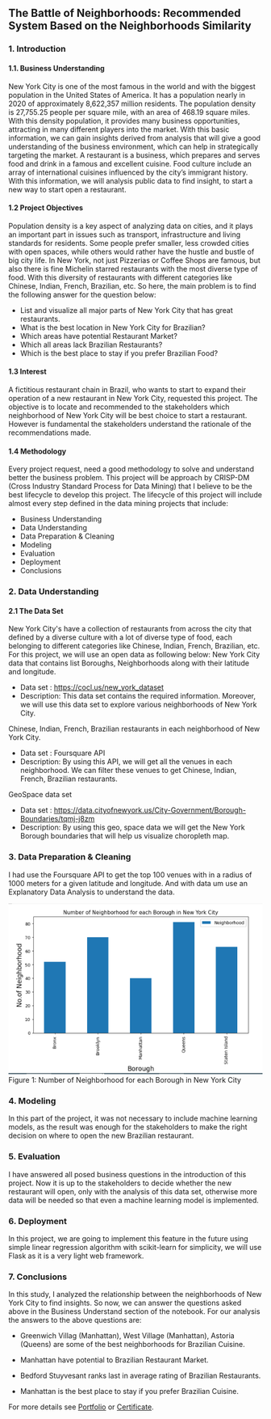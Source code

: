 ## The Battle of Neighborhoods: Recommended System Based on the Neighborhoods Similarity

### 1.	Introduction

#### 1.1. Business Understanding

New York City is one of the most famous in the world and with the biggest population in the United States of America. It has a population nearly in 2020 of approximately 8,622,357 million residents. The population density is 27,755.25 people per square mile, with an area of 468.19 square miles. With this density population, it provides many business opportunities, attracting in many different players into the market.
With this basic information, we can gain insights derived from analysis that will give a good understanding of the business environment, which can help in strategically targeting the market.
	A restaurant is a business, which prepares and serves food and drink in a famous and excellent cuisine. Food culture include an array of international cuisines influenced by the city’s immigrant history. With this information, we will analysis public data to find insight, to start a new way to start open a restaurant.  


#### 1.2 Project Objectives 

Population density is a key aspect of analyzing data on cities, and it plays an important part in issues such as transport, infrastructure and living standards for residents. Some people prefer smaller, less crowded cities with open spaces, while others would rather have the hustle and bustle of big city life.
In New York, not just Pizzerias or Coffee Shops are famous, but also there is fine Michelin starred restaurants with the most diverse type of food. With this diversity of restaurants with different categories like Chinese, Indian, French, Brazilian, etc. So here, the main problem is to find the following answer for the question below:
  
- List and visualize all major parts of New York City that has great restaurants. 
- What is the best location in New York City for Brazilian? 
- Which areas have potential Restaurant Market? 
- Which all areas lack Brazilian Restaurants? 
- Which is the best place to stay if you prefer Brazilian Food?


#### 1.3 Interest

A fictitious restaurant chain in Brazil, who wants to start to expand their operation of a new restaurant in New York City, requested this project. The objective is to locate and recommended to the stakeholders which neighborhood of New York City will be best choice to start a restaurant. However is fundamental the stakeholders understand the rationale of the recommendations made.


#### 1.4 Methodology

Every project request, need a good methodology to solve and understand better the business problem. This project will be approach by CRISP-DM (Cross Industry Standard Process for Data Mining) that I believe to be the best lifecycle to develop this project.
The lifecycle of this project will include almost every step defined in the data mining projects that include:

-	Business Understanding
-	Data Understanding
-	Data Preparation & Cleaning
-	Modeling
-	Evaluation
-	Deployment
-	Conclusions

### 2.	Data Understanding

#### 2.1 The Data Set

New York City's have a collection of restaurants from across the city that defined by a diverse culture with a lot of diverse type of food, each belonging to different categories like Chinese, Indian, French, Brazilian, etc. For this project, we will use an open data as following below: 
New York City data that contains list Boroughs, Neighborhoods along with their latitude and longitude. 

-	Data set : https://cocl.us/new_york_dataset 
-	Description: This data set contains the required information. Moreover, we will use this data set to explore various neighborhoods of New York City.

Chinese, Indian, French, Brazilian restaurants in each neighborhood of New York City. 

-	Data set : Foursquare API 
-	Description: By using this API, we will get all the venues in each neighborhood. We can filter these venues to get Chinese, Indian, French, Brazilian restaurants.

GeoSpace data set
-	Data set : https://data.cityofnewyork.us/City-Government/Borough-Boundaries/tqmj-j8zm 
-	Description: By using this geo, space data we will get the New York Borough boundaries that will help us visualize choropleth map. 



### 3.	Data Preparation & Cleaning
I had use the Foursquare API to get the top 100 venues with in a radius of 1000 meters for a given latitude and longitude. And with data um use an Explanatory Data Analysis to understand the data.

<img src="images/coursera_capstone_fig_1.png?raw=true"/>
Figure 1: Number of Neighborhood for each Borough in New York City

### 4.	Modeling
In this part of the project, it was not necessary to include machine learning models, as the result was enough for the stakeholders to make the right decision on where to open the new Brazilian restaurant.

### 5.	Evaluation
I have answered all posed business questions in the introduction of this project. Now it is up to the stakeholders to decide whether the new restaurant will open, only with the analysis of this data set, otherwise more data will be needed so that even a machine learning model is implemented.

### 6.	Deployment
In this project, we are going to implement this feature in the future using simple linear regression algorithm with scikit-learn for simplicity, we will use Flask as it is a very light web framework.

### 7.	Conclusions
In this study, I analyzed the relationship between the neighborhoods of New York City to find insights. So now, we can answer the questions asked above in the Business Understand section of the notebook.
For our analysis the answers to the above questions are:

- Greenwich Villag (Manhattan), West Village (Manhattan), Astoria (Queens) are some of the best neighborhoods for Brazilian Cuisine.

- Manhattan have potential to Brazilian Restaurant Market.

- Bedford Stuyvesant ranks last in average rating of Brazilian Restaurants.

- Manhattan is the best place to stay if you prefer Brazilian Cuisine.


For more details see [Portfolio](https://masedos.github.io/) or [Certificate](https://masedos.github.io/).
